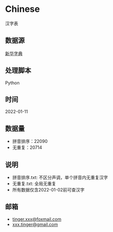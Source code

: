 # Chinese
汉字表

## 数据源
[新华字典](https://zd.hwxnet.com/)

## 处理脚本
Python

## 时间
2022-01-11

## 数据量
+ 拼音排序：22090
+ 无重复：20714

## 说明
+ 拼音排序.txt: 不区分声调，单个拼音内无重复汉字
+ 无重复.txt: 全局无重复
+ 所有数据仅含2022-01-02前可查汉字

## 邮箱
+ tinger.xxx@foxmail.com
+ xxx.tinger@gmail.com
